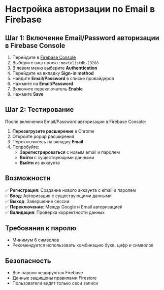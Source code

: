# Настройка авторизации по Email в Firebase

## Шаг 1: Включение Email/Password авторизации в Firebase Console

1. Перейдите в [Firebase Console](https://console.firebase.google.com/)
2. Выберите ваш проект: `movielistdb-13208`
3. В левом меню выберите **Authentication**
4. Перейдите на вкладку **Sign-in method**
5. Найдите **Email/Password** в списке провайдеров
6. Нажмите на **Email/Password**
7. Включите переключатель **Enable**
8. Нажмите **Save**

## Шаг 2: Тестирование

После включения Email/Password авторизации в Firebase Console:

1. **Перезагрузите расширение** в Chrome
2. Откройте popup расширения
3. Переключитесь на вкладку **Email**
4. Попробуйте:
   - **Зарегистрироваться** с новым email и паролем
   - **Войти** с существующими данными
   - **Выйти** из аккаунта

## Возможности

✅ **Регистрация**: Создание нового аккаунта с email и паролем  
✅ **Вход**: Авторизация с существующими данными  
✅ **Выход**: Завершение сессии  
✅ **Переключение**: Между Google и Email авторизацией  
✅ **Валидация**: Проверка корректности данных  

## Требования к паролю

- Минимум 6 символов
- Рекомендуется использовать комбинацию букв, цифр и символов

## Безопасность

- Все пароли хешируются Firebase
- Данные защищены правилами Firestore
- Пользователи видят только свои записи
